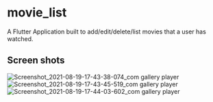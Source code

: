 # movie_list

A Flutter Application built to add/edit/delete/list movies that a user has watched.

## Screen shots
![Screenshot_2021-08-19-17-43-38-074_com gallery player](https://user-images.githubusercontent.com/55896189/130066768-f763aea5-1aa3-45f3-be08-7285da17a7bb.jpg)
![Screenshot_2021-08-19-17-43-45-519_com gallery player](https://user-images.githubusercontent.com/55896189/130066822-01911447-b380-4b08-9265-fb7eb76d5b1a.jpg)
![Screenshot_2021-08-19-17-44-03-602_com gallery player](https://user-images.githubusercontent.com/55896189/130066833-a23f003a-dc70-47b0-87be-30af7b767574.jpg)

